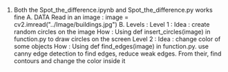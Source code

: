 1. Both the Spot_the_difference.ipynb and Spot_the_difference.py works fine
    A. DATA 
        Read in an image :
            image = cv2.imread("../Image/buildings.jpg")
    B. Levels :
    Level 1 :
        Idea : create random circles on the image
        How : Using def insert_circles(image) in function.py to draw circles on the screen
    Level 2 :
        Idea : change color of some objects
        How : Using def find_edges(image) in function.py.
              use canny edge detection to find edges, reduce weak edges. From their, find contours and change the color inside it

        